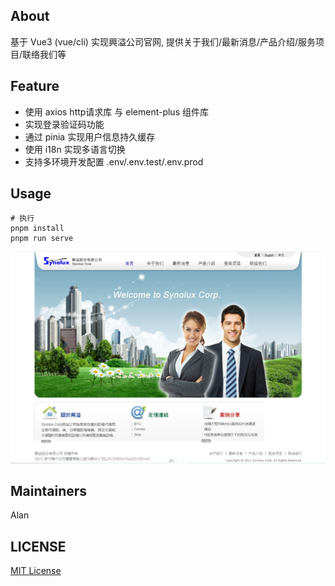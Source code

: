 ## About
基于 Vue3 (vue/cli) 实现興溢公司官网, 提供关于我们/最新消息/产品介绍/服务项目/联络我们等

## Feature

* 使用 axios http请求库 与 element-plus 组件库
* 实现登录验证码功能
* 通过 pinia 实现用户信息持久缓存
* 使用 i18n 实现多语言切换
* 支持多环境开发配置 .env/.env.test/.env.prod

## Usage
```
# 执行
pnpm install
pnpm run serve
```
![image](https://raw.githubusercontent.com/joanbabyfet/md_img/master/synolux/synolux.jpg)

## Maintainers
Alan

## LICENSE
[MIT License](https://github.com/joanbabyfet/synolux_vue3/blob/master/LICENSE)